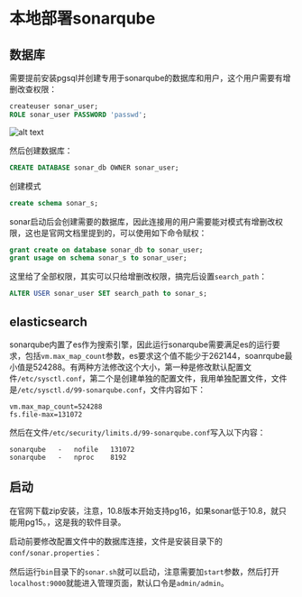 # 本地部署sonarqube

## 数据库

需要提前安装pgsql并创建专用于sonarqube的数据库和用户，这个用户需要有增删改查权限：

```sql
createuser sonar_user;
ROLE sonar_user PASSWORD 'passwd';
```

![alt text](../../../temp/image.png)


然后创建数据库：

```sql
CREATE DATABASE sonar_db OWNER sonar_user;
```
创建模式

```sql
create schema sonar_s;
```

sonar启动后会创建需要的数据库，因此连接用的用户需要能对模式有增删改权限，这也是官网文档里提到的，可以使用如下命令赋权：

```sql
grant create on database sonar_db to sonar_user;
grant usage on schema sonar_s to sonar_user;
```

这里给了全部权限，其实可以只给增删改权限，搞完后设置`search_path`：

```sql
ALTER USER sonar_user SET search_path to sonar_s;
```


## elasticsearch

sonarqube内置了es作为搜索引擎，因此运行sonarqube需要满足es的运行要求，包括`vm.max_map_count`参数，es要求这个值不能少于262144，soanrqube最小值是524288。有两种方法修改这个大小，第一种是修改默认配置文件`/etc/sysctl.conf`，第二个是创建单独的配置文件，我用单独配置文件，文件是`/etc/sysctl.d/99-sonarqube.conf`，文件内容如下：

```
vm.max_map_count=524288
fs.file-max=131072
```

然后在文件`/etc/security/limits.d/99-sonarqube.conf`写入以下内容：

```
sonarqube   -   nofile   131072
sonarqube   -   nproc    8192
```

## 启动

在官网下载zip安装，注意，10.8版本开始支持pg16，如果sonar低于10.8，就只能用pg15。，这是我的软件目录。

启动前要修改配置文件中的数据库连接，文件是安装目录下的`conf/sonar.properties`：

然后运行`bin`目录下的`sonar.sh`就可以启动，注意需要加`start`参数，然后打开`localhost:9000`就能进入管理页面，默认口令是`admin/admin`。
